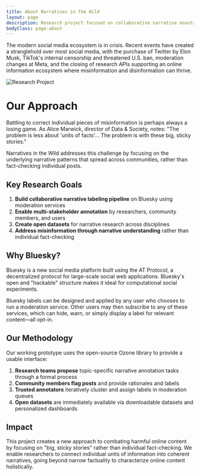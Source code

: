 ```yaml
---
title: About Narratives in the Wild
layout: page
description: Research project focused on collaborative narrative annotation for understanding misinformation in social media ecosystems.
bodyClass: page-about
---
```


The modern social media ecosystem is in crisis. Recent events have created a stranglehold over most social media, with the purchase of Twitter by Elon Musk, TikTok's internal censorship and threatened U.S. ban, moderation changes at Meta, and the closing of research APIs supporting an online information ecosystem where misinformation and disinformation can thrive.

![Research Project](/images/thom-holmes-Lrfw0U_o9I0-unsplash.jpg)

# Our Approach

Battling to correct individual pieces of misinformation is perhaps always a losing game. As Alice Marwick, director of Data & Society, notes: "The problem is less about 'units of facts'... The problem is with these big, sticky stories."

Narratives in the Wild addresses this challenge by focusing on the underlying narrative patterns that spread across communities, rather than fact-checking individual posts.

## Key Research Goals

1. **Build collaborative narrative labeling pipeline** on Bluesky using moderation services
2. **Enable multi-stakeholder annotation** by researchers, community members, and users
3. **Create open datasets** for narrative research across disciplines
4. **Address misinformation through narrative understanding** rather than individual fact-checking

## Why Bluesky?

Bluesky is a new social media platform built using the AT Protocol, a decentralized protocol for large-scale social web applications. Bluesky's open and "hackable" structure makes it ideal for computational social experiments.

Bluesky labels can be designed and applied by any user who chooses to run a moderation service. Other users may then subscribe to any of these services, which can hide, warn, or simply display a label for relevant content—all opt-in.

## Our Methodology

Our working prototype uses the open-source Ozone library to provide a usable interface:

1. **Research teams propose** topic-specific narrative annotation tasks through a formal process
2. **Community members flag posts** and provide rationales and labels
3. **Trusted annotators** iteratively cluster and assign labels in moderation queues
4. **Open datasets** are immediately available via downloadable datasets and personalized dashboards

## Impact

This project creates a new approach to combating harmful online content by focusing on "big, sticky stories" rather than individual fact-checking. We enable researchers to connect individual units of information into coherent narratives, going beyond narrow factuality to characterize online content holistically.
